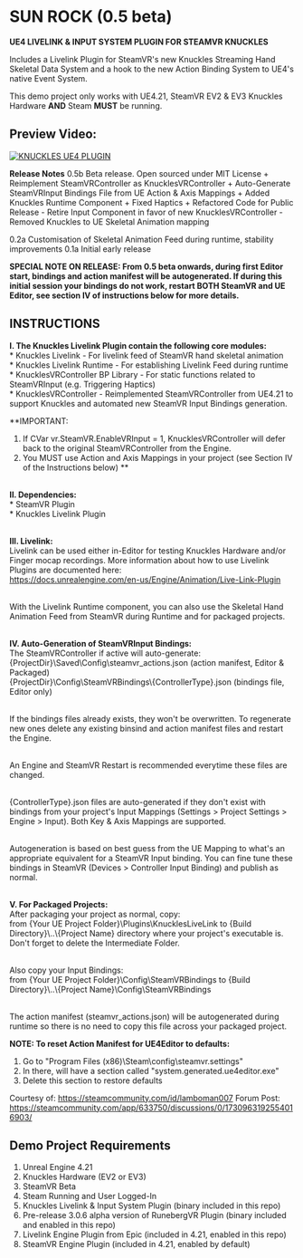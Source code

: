 # SUN ROCK (0.5 beta)
**UE4 LIVELINK &amp; INPUT SYSTEM PLUGIN FOR STEAMVR KNUCKLES**

Includes a Livelink Plugin for SteamVR's new Knuckles Streaming Hand Skeletal Data System and a hook to the new Action Binding System to UE4's native Event System.

This demo project only works with UE4.21, SteamVR EV2 & EV3 Knuckles Hardware **AND** Steam **MUST** be running.

## Preview Video:

[![KNUCKLES UE4 PLUGIN](http://img.youtube.com/vi/DDu5W_b88N0/0.jpg)](http://www.youtube.com/watch?v=DDu5W_b88N0 "Knuckles UE4 Plugin Overview")


**Release Notes**
0.5b Beta release. Open sourced under MIT License
     + Reimplement SteamVRController as KnucklesVRController
     + Auto-Generate SteamVRInput Bindings File from UE Action & Axis Mappings
     + Added Knuckles Runtime Component
     + Fixed Haptics
     + Refactored Code for Public Release
        - Retire Input Component in favor of new KnucklesVRController
        - Removed Knuckles to UE Skeletal Animation mapping 

0.2a Customisation of Skeletal Animation Feed during runtime, stability improvements
0.1a Initial early release

**SPECIAL NOTE ON RELEASE: From 0.5 beta onwards, during first Editor start, bindings and action manifest will be autogenerated. If during this initial session your bindings do not work, restart BOTH SteamVR and UE Editor, see section IV of instructions below for more details.**

## INSTRUCTIONS
**I. The Knuckles Livelink Plugin contain the following core modules:** <br />
    * Knuckles Livelink - For livelink feed of SteamVR hand skeletal animation<br />
    * Knuckles Livelink Runtime - For establishing Livelink Feed during runtime<br />
    * KnucklesVRController BP Library - For static functions related to SteamVRInput (e.g. Triggering Haptics)<br />
    * KnucklesVRController - Reimplemented SteamVRController from UE4.21 to support Knuckles and automated new SteamVR Input Bindings generation.<br />
    
**IMPORTANT: 
1. If CVar vr.SteamVR.EnableVRInput = 1, KnucklesVRController will defer back to the original SteamVRController from the Engine.
2. You MUST use Action and Axis Mappings in your project (see Section IV of the Instructions below)
**<br /><br />

**II. Dependencies:** <br />
    * SteamVR Plugin<br />
    * Knuckles Livelink Plugin<br /><br />

**III. Livelink:** <br />
    Livelink can be used either in-Editor for testing Knuckles Hardware and/or Finger mocap recordings. 
    More information about how to use Livelink Plugins are documented here:<br />
    https://docs.unrealengine.com/en-us/Engine/Animation/Live-Link-Plugin<br /><br />

With the Livelink Runtime component, you can also use the Skeletal Hand Animation Feed from SteamVR during Runtime and for packaged projects.<br /><br />

**IV. Auto-Generation of SteamVRInput Bindings:** <br />
    The SteamVRController if active will auto-generate:<br />
        {ProjectDir}\Saved\Config\steamvr_actions.json (action manifest, Editor & Packaged)<br />
        {ProjectDir}\Config\SteamVRBindings\\{ControllerType}.json (bindings file, Editor only)<br /><br />
    
If the bindings files already exists, they won't be overwritten. To regenerate new ones delete any existing binsind and action manifest files and restart the Engine.<br /><br />

An Engine and SteamVR Restart is recommended everytime these files are changed.<br /><br />

{ControllerType}.json files are auto-generated if they don't exist with bindings from your project's Input Mappings (Settings > Project Settings > Engine > Input). Both Key & Axis Mappings are supported.<br /><br />

Autogeneration is based on best guess from the UE Mapping to what's an appropriate equivalent for a SteamVR Input binding. You can fine tune these bindings in SteamVR (Devices > Controller Input Binding) and publish as normal.<br /><br />

**V. For Packaged Projects:** <br />
After packaging your project as normal, copy:<br />
    from {Your UE Project Folder}\Plugins\KnucklesLiveLink to {Build Directory}\\..\\{Project Name} directory where your project's executable is. Don't forget to delete the Intermediate Folder.<br /><br />

Also copy your Input Bindings:<br />
   from {Your UE Project Folder}\Config\SteamVRBindings to {Build Directory}\\..\\{Project Name}\Config\SteamVRBindings<br /><br />

The action manifest (steamvr_actions.json) will be autogenerated during runtime so there is no need to copy this file across your packaged project.<br />

**NOTE: To reset Action Manifest for UE4Editor to defaults:**

1. Go to "Program Files (x86)\Steam\config\steamvr.settings"
2. In there, will have a section called "system.generated.ue4editor.exe"
3. Delete this section to restore defaults 

Courtesy of: https://steamcommunity.com/id/lamboman007
Forum Post: https://steamcommunity.com/app/633750/discussions/0/1730963192554016903/

## Demo Project Requirements

1. Unreal Engine 4.21
2. Knuckles Hardware (EV2 or EV3)
3. SteamVR Beta
4. Steam Running and User Logged-In
5. Knuckles Livelink & Input System Plugin (binary included in this repo)
6. Pre-release 3.0.6 alpha version of RunebergVR Plugin (binary included and enabled in this repo)
7. Livelink Engine Plugin from Epic (included in 4.21, enabled in this repo)
8. SteamVR Engine Plugin (included in 4.21, enabled by default)
